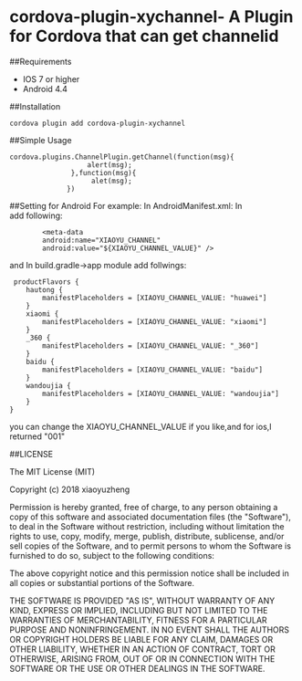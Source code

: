 # cordova-plugin-xychannel- A Plugin for Cordova that can get channelid

##Requirements

 - IOS 7 or higher
 - Android 4.4

##Installation

    cordova plugin add cordova-plugin-xychannel
    
##Simple Usage


    cordova.plugins.ChannelPlugin.getChannel(function(msg){    
                       alert(msg);    
                   },function(msg){    
                        alet(msg);    
                  })

##Setting for Android
For example:
  In AndroidManifest.xml:
  In <Application> </Application>  
  add following:
  
            <meta-data
            android:name="XIAOYU_CHANNEL"
            android:value="${XIAOYU_CHANNEL_VALUE}" />
  
  and In build.gradle->app module
  add follwings:
  
     productFlavors {
        hautong {
            manifestPlaceholders = [XIAOYU_CHANNEL_VALUE: "huawei"]
        }
        xiaomi {
            manifestPlaceholders = [XIAOYU_CHANNEL_VALUE: "xiaomi"]
        }
        _360 {
            manifestPlaceholders = [XIAOYU_CHANNEL_VALUE: "_360"]
        }
        baidu {
            manifestPlaceholders = [XIAOYU_CHANNEL_VALUE: "baidu"]
        }
        wandoujia {
            manifestPlaceholders = [XIAOYU_CHANNEL_VALUE: "wandoujia"]
        }
    }   
    
you can change the XIAOYU_CHANNEL_VALUE if you like,and for ios,I returned "001"     



  
##LICENSE

The MIT License (MIT)

Copyright (c) 2018 xiaoyuzheng

Permission is hereby granted, free of charge, to any person obtaining a copy of this software and associated documentation files (the "Software"), to deal in the Software without restriction, including without limitation the rights to use, copy, modify, merge, publish, distribute, sublicense, and/or sell copies of the Software, and to permit persons to whom the Software is furnished to do so, subject to the following conditions:

The above copyright notice and this permission notice shall be included in all copies or substantial portions of the Software.

THE SOFTWARE IS PROVIDED "AS IS", WITHOUT WARRANTY OF ANY KIND, EXPRESS OR IMPLIED, INCLUDING BUT NOT LIMITED TO THE WARRANTIES OF MERCHANTABILITY, FITNESS FOR A PARTICULAR PURPOSE AND NONINFRINGEMENT. IN NO EVENT SHALL THE AUTHORS OR COPYRIGHT HOLDERS BE LIABLE FOR ANY CLAIM, DAMAGES OR OTHER LIABILITY, WHETHER IN AN ACTION OF CONTRACT, TORT OR OTHERWISE, ARISING FROM, OUT OF OR IN CONNECTION WITH THE SOFTWARE OR THE USE OR OTHER DEALINGS IN THE SOFTWARE.


   
 

    
    
